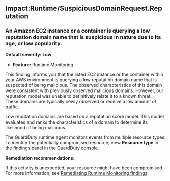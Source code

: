 

Impact:Runtime/SuspiciousDomainRequest.Reputation
-------------------------------------------------

### An Amazon EC2 instance or a container is querying a low reputation domain name that is suspicious in nature due to its age, or low popularity.

**Default severity: Low**

* **Feature:** Runtime Monitoring

This finding informs you that the listed EC2 instance or the container within your AWS environment is querying a low reputation domain name that is suspected of being malicious. The observed characteristics of this domain were consistent with previously observed malicious domains. However, our reputation model was unable to definitively relate it to a known threat. These domains are typically newly observed or receive a low amount of traffic.

Low reputation domains are based on a reputation score model. This model evaluates and ranks the characteristics of a domain to determine its likelihood of being malicious.

The GuardDuty runtime agent monitors events from multiple resource types. To identify the potentially compromised resource, view **Resource type** in the findings panel in the GuardDuty console.

**Remediation recommendations:**

If this activity is unexpected, your resource might have been compromised. For more information, see [Remediating Runtime Monitoring findings](https://docs.aws.amazon.com/guardduty/latest/ug/guardduty-remediate-runtime-monitoring.html).

